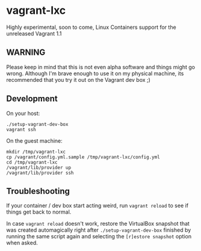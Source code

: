 # vagrant-lxc

Highly experimental, soon to come, Linux Containers support for the unreleased Vagrant 1.1

## WARNING

Please keep in mind that this is not even alpha software and things might go wrong.
Although I'm brave enough to use it on my physical machine, its recommended that you
try it out on the Vagrant dev box ;)

## Development

On your host:

```terminal
./setup-vagrant-dev-box
vagrant ssh
```

On the guest machine:

```terminal
mkdir /tmp/vagrant-lxc
cp /vagrant/config.yml.sample /tmp/vagrant-lxc/config.yml
cd /tmp/vagrant-lxc
/vagrant/lib/provider up
/vagrant/lib/provider ssh
```

## Troubleshooting

If your container / dev box start acting weird, run `vagrant reload` to see if
things get back to normal.

In case `vagrant reload` doesn't work, restore the VirtualBox snapshot that was
created automagically right after `./setup-vagrant-dev-box` finished by running
the same script again and selecting the `[r]estore snapshot` option when asked.
